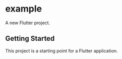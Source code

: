 # example

A new Flutter project.

## Getting Started

This project is a starting point for a Flutter application.

